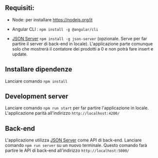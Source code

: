 ## Requisiti:

- Node: per installare https://nodejs.org/it

- Angular CLI : `npm install -g @angular/cli`

- [JSON Server](https://github.com/typicode/json-server) `npm install -g json-server` (opzionale. Serve per far partire il server di back-end in locale). L'applicazione parte comunque solo che mostrerà il contatore dei prodotti a 0 e non potrà fare insert e update.

## Installare dipendenze

Lanciare comando `npm install`

## Development server

Lanciare comando `npm run start` per far partire l'applicazione in locale. L'applicazione parità all'indirizzo `http://localhost:4200/`

## Back-end

L'applicazione utilizza [JSON Server](https://github.com/typicode/json-server) come API di back-end. Lanciare comando `npm run server` su un nuovo terminale. Questo comando farà partire le API di back-end all'indirizzo `http://localhost:5000/`